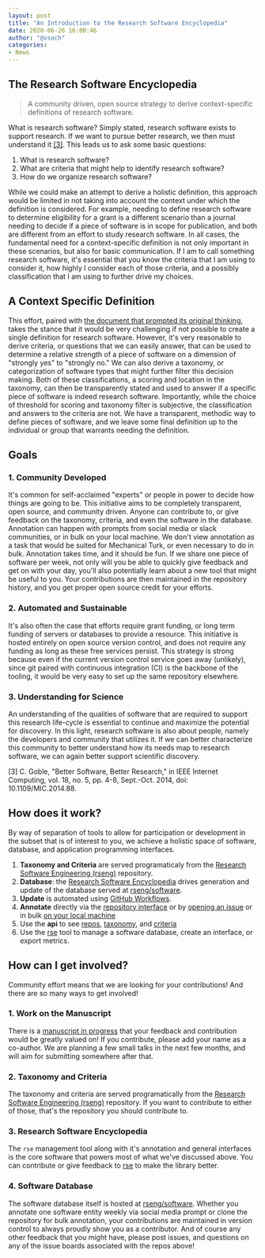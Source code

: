 ```yaml
---
layout: post
title: "An Introduction to the Research Software Encyclopedia"
date: 2020-06-26 16:00:46
author: "@vsoch"
categories:
- News
---
```


## The Research Software Encyclopedia

> A community driven, open source strategy to derive context-specific definitions of research software.

What is research software? Simply stated, research software exists to support
research. If we want to pursue better research, we then must understand it [[3]](#ref).
This leads us to ask some basic questions:

 1. What is research software?
 2. What are criteria that might help to identify research software?
 3. How do we organize research software?

While we could make an attempt to derive a holistic definition, this approach 
would be limited in not taking into account the context under which the definition
is considered. For example, needing to define research software to determine
eligibility for a grant is a different scenario than a journal needing
to decide if a piece of software is in scope for publication, and both
are different from an effort to study research software. In all cases, 
the fundamental need for a context-specific definition is not only important in these
scenarios, but also for basic communication. If I am to call something research
software, it's essential that you know the criteria that I am using to consider it,
how highly I consider each of those criteria, and a possibly classification
that I am using to further drive my choices.

## A Context Specific Definition

This effort, paired with [the document that prompted its original thinking](https://docs.google.com/document/d/1wDb0udH9OrFWrMBsAVb8RrUMCKKRHoyEep7yveJ1d0k/edit), takes the stance that it would be
very challenging if not possible to create a single definition for research software.
However, it's very reasonable to derive criteria, or questions that we can easily
answer, that can be used to determine a relative strength of a piece of software
on a dimension of "strongly yes" to "strongly no." We can also derive a taxonomy,
or categorization of software types that might further filter this decision
making. Both of these classifications, a scoring and location in the taxonomy,
can then be transparently stated and used to answer if a specific piece of software
is indeed research software. Importantly, while the choice of threshold for scoring
and taxonomy filter is subjective, the classification and answers to the criteria
are not. We have a transparent, methodic way to define pieces of software, and we leave
some final definition up to the individual or group that warrants needing the definition.

## Goals

### 1. Community Developed

It's common for self-acclaimed "experts" or people in power to decide how things are going
to be. This initiative aims to be completely transparent, open source, and community driven.
Anyone can contribute to, or give feedback on the taxonomy, criteria, and even the software
in the database. Annotation can happen with prompts from social media or slack communities, or in bulk on your local machine. We don't view annotation as a task that would be suited for Mechanical Turk, or even necessary to do in bulk. Annotation takes time, and it should be fun. If we share one piece of software per week, not only will you be able to quickly give feedback and get on with your day, you'll also potentially learn about a new tool that might be useful to you. Your contributions are then maintained in the repository history, and you get proper open source credit for your efforts.

### 2. Automated and Sustainable

It's also often the case that efforts require grant funding, or long term funding of 
servers or databases to provide a resource. This initiative is hosted entirely on open
source version control, and does not require any funding as long as these free services persist.
This strategy is strong because even if the current version control service goes away (unlikely), since git paired with continuous integration (CI) is the backbone of the tooling, it would be very easy to set up the same repository elsewhere.

### 3. Understanding for Science

An understanding of the qualities of software that are required to support 
this research life-cycle is essential to continue and maximize the potential for discovery. 
In this light, research software is also about people, namely the developers and 
community that utilizes it. If we can better characterize this community to 
better understand how its needs map to research software, we can again better support scientific discovery.

<a id="ref">

[3] C. Goble, "Better Software, Better Research," in IEEE Internet Computing, vol. 18, no. 5, pp. 4-8, Sept.-Oct. 2014, doi: 10.1109/MIC.2014.88.

## How does it work?

By way of separation of tools to allow for participation or development in the subset that is of interest to you, we achieve a holistic space of software, database, and application programming interfaces.

 1. **Taxonomy and Criteria** are served programaticaly from the [Research Software Engineering (rseng)](https://rseng.github.io/rseng) repository.
 2. **Database**: the [Research Software Encyclopedia](https://github.com/rseng/rse) drives generation and update of the database served at [rseng/software](https://github.com/rseng/software).
 3. **Update** is automated using [GitHub Workflows](https://github.com/rseng/software/tree/master/.github/workflows).
 4. **Annotate** directly via the [repository interface](https://rseng.github.io/software/) or by [opening an issue](https://github.com/rseng/software/issues/new/choose) or in bulk [on your local machine](https://rseng.github.io/rse/tutorials/annotation/) 
 5. Use the **api** to see [repos](https://rseng.github.io/software/api/repos/index.json), [taxonomy](https://rseng.github.io/software/api/taxonomy/index.json), and [criteria](https://rseng.github.io/software/api/criteria/index.json)
 6. Use the [rse](https://github.com/rseng/rse) tool to manage a software database, create an interface, or export metrics.

## How can I get involved?

Community effort means that we are looking for your contributions! And there are so many ways to get involved!

### 1. Work on the Manuscript

There is a [manuscript in progress](https://docs.google.com/document/d/1wDb0udH9OrFWrMBsAVb8RrUMCKKRHoyEep7yveJ1d0k/edit) that your feedback and contribution would be greatly valued on! If you contribute, please add your name as a co-author. We are planning
a few small talks in the next few months, and will aim for submitting somewhere after that.

### 2. Taxonomy and Criteria

The taxonomy and criteria are served programatically from the [Research Software Engineering (rseng)](https://rseng.github.io/rseng) repository. If you want to contribute to either of those, that's the repository you should contribute to.

### 3. Research Software Encyclopedia

The `rse` management tool along with it's annotation and general interfaces is the core
software that powers most of what we've discussed above. You can contribute or give feedback to [rse](https://github.com/rseng/rse) to make the library better.

### 4. Software Database

The software database itself is hosted at [rseng/software](https://github.com/rseng/software). Whether you annotate one software entity weekly via social media prompt or clone the repository for bulk annotation, your contributions are maintained in version control to always proudly show
you as a contributor. And of course any other feedback that you might have, please post issues, and questions on any of the issue boards associated with the repos above!
